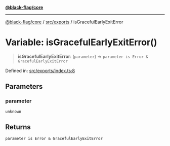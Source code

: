 [**@black-flag/core**](../../../README.md)

***

[@black-flag/core](../../../README.md) / [src/exports](../README.md) / isGracefulEarlyExitError

# Variable: isGracefulEarlyExitError()

> **isGracefulEarlyExitError**: (`parameter`) => `parameter is Error & GracefulEarlyExitError`

Defined in: [src/exports/index.ts:8](https://github.com/Xunnamius/black-flag/blob/8d031666f2b06def50a0b12d4e86a7961a49e69d/src/exports/index.ts#L8)

## Parameters

### parameter

`unknown`

## Returns

`parameter is Error & GracefulEarlyExitError`
